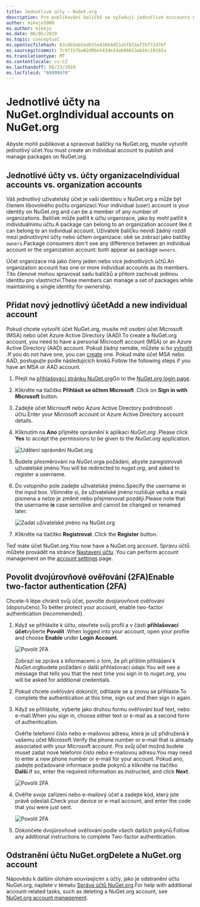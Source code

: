 ```yaml
---
title: Jednotlivé účty – NuGet.org
description: Pro publikování balíčků se vyžadují jednotlivé acccounts na NuGet.org.
author: mikejo5000
ms.author: mikejo
ms.date: 06/05/2019
ms.topic: conceptual
ms.openlocfilehash: 63c6b5eb5ad635e436b4d53a5f833af35f72d76f
ms.sourcegitcommit: 7c9f157ba02d9be543de34ab06813ab1ec10192a
ms.translationtype: MT
ms.contentlocale: cs-CZ
ms.lasthandoff: 08/23/2019
ms.locfileid: "69999970"
---
```

# <a name="individual-accounts-on-nugetorg"></a><span data-ttu-id="bd1ef-103">Jednotlivé účty na NuGet.org</span><span class="sxs-lookup"><span data-stu-id="bd1ef-103">Individual accounts on NuGet.org</span></span>

<span data-ttu-id="bd1ef-104">Abyste mohli publikovat a spravovat balíčky na NuGet.org, musíte vytvořit jednotlivý účet.</span><span class="sxs-lookup"><span data-stu-id="bd1ef-104">You must create an individual account to publish and manage packages on NuGet.org.</span></span>

## <a name="individual-accounts-vs-organization-accounts"></a><span data-ttu-id="bd1ef-105">Jednotlivé účty vs. účty organizace</span><span class="sxs-lookup"><span data-stu-id="bd1ef-105">Individual accounts vs. organization accounts</span></span>

<span data-ttu-id="bd1ef-106">Váš jednotlivý uživatelský účet je vaší identitou v NuGet.org a může být členem libovolného počtu organizací.</span><span class="sxs-lookup"><span data-stu-id="bd1ef-106">Your individual (user) account is your identity on NuGet.org and can be a member of any number of organizations.</span></span> <span data-ttu-id="bd1ef-107">Balíček může patřit k účtu organizace, jako by mohl patřit k individuálnímu účtu.</span><span class="sxs-lookup"><span data-stu-id="bd1ef-107">A package can belong to an organization account like it can belong to an individual account.</span></span> <span data-ttu-id="bd1ef-108">Uživatelé balíčku nevidí žádný rozdíl mezi jednotlivými účty nebo účtem organizace: obě se zobrazí jako balíčky `owners`.</span><span class="sxs-lookup"><span data-stu-id="bd1ef-108">Package consumers don't see any difference between an individual account or the organization account: both appear as package `owners`.</span></span>

<span data-ttu-id="bd1ef-109">Účet organizace má jako členy jeden nebo více jednotlivých účtů.</span><span class="sxs-lookup"><span data-stu-id="bd1ef-109">An organization account has one or more individual accounts as its members.</span></span> <span data-ttu-id="bd1ef-110">Tito členové mohou spravovat sadu balíčků a přitom zachovat jedinou identitu pro vlastnictví.</span><span class="sxs-lookup"><span data-stu-id="bd1ef-110">These members can manage a set of packages while maintaining a single identity for ownership.</span></span>

## <a name="add-a-new-individual-account"></a><span data-ttu-id="bd1ef-111">Přidat nový jednotlivý účet</span><span class="sxs-lookup"><span data-stu-id="bd1ef-111">Add a new individual account</span></span>

<span data-ttu-id="bd1ef-112">Pokud chcete vytvořit účet NuGet.org, musíte mít osobní účet Microsoft (MSA) nebo účet Azure Active Directory (AAD).</span><span class="sxs-lookup"><span data-stu-id="bd1ef-112">To create a NuGet.org account, you need to have a personal Microsoft account (MSA) or an Azure Active Directory (AAD) account.</span></span> <span data-ttu-id="bd1ef-113">Pokud žádný nemáte, můžete si ho [vytvořit](https://signup.live.com) .</span><span class="sxs-lookup"><span data-stu-id="bd1ef-113">If you do not have one, you can [create](https://signup.live.com) one.</span></span> <span data-ttu-id="bd1ef-114">Pokud máte účet MSA nebo AAD, postupujte podle následujících kroků.</span><span class="sxs-lookup"><span data-stu-id="bd1ef-114">Follow the following steps if you have an MSA or AAD account.</span></span>

1. <span data-ttu-id="bd1ef-115">Přejít na [přihlašovací stránku NuGet.org](https://www.nuget.org/users/account/LogOn)</span><span class="sxs-lookup"><span data-stu-id="bd1ef-115">Go to the [NuGet.org login page](https://www.nuget.org/users/account/LogOn).</span></span>

1. <span data-ttu-id="bd1ef-116">Klikněte na tlačítko **Přihlásit se účtem Microsoft** .</span><span class="sxs-lookup"><span data-stu-id="bd1ef-116">Click on **Sign in with Microsoft** button.</span></span>

1. <span data-ttu-id="bd1ef-117">Zadejte účet Microsoft nebo Azure Active Directory podrobnosti účtu.</span><span class="sxs-lookup"><span data-stu-id="bd1ef-117">Enter your Microsoft account or Azure Active Directory account details.</span></span>

1. <span data-ttu-id="bd1ef-118">Kliknutím na **Ano** přijměte oprávnění k aplikaci *NuGet.org* .</span><span class="sxs-lookup"><span data-stu-id="bd1ef-118">Please click **Yes** to accept the permissions to be given to the *NuGet.org* application.</span></span>

   ![Udělení oprávnění NuGet.org](media/nuget-org-permissions.png)

1. <span data-ttu-id="bd1ef-120">Budete přesměrováni na *NuGet.org*a požádáni, abyste zaregistrovali uživatelské jméno.</span><span class="sxs-lookup"><span data-stu-id="bd1ef-120">You will be redirected to *nuget.org*, and asked to register a username.</span></span>

1. <span data-ttu-id="bd1ef-121">Do vstupního pole zadejte uživatelské jméno.</span><span class="sxs-lookup"><span data-stu-id="bd1ef-121">Specify the username in the input box.</span></span> <span data-ttu-id="bd1ef-122">Všimněte si, že uživatelské jméno rozlišuje velká a malá písmena a nelze je změnit nebo přejmenovat později.</span><span class="sxs-lookup"><span data-stu-id="bd1ef-122">Please note that the username **is** case sensitive and cannot be changed or renamed later.</span></span>

   ![Zadat uživatelské jméno na NuGet.org](media/nuget-org-register.png) 

1. <span data-ttu-id="bd1ef-124">Klikněte na tlačítko **Registrovat** .</span><span class="sxs-lookup"><span data-stu-id="bd1ef-124">Click the **Register** button.</span></span>

<span data-ttu-id="bd1ef-125">Teď máte účet NuGet.org.</span><span class="sxs-lookup"><span data-stu-id="bd1ef-125">You now have a NuGet.org account.</span></span> <span data-ttu-id="bd1ef-126">Správu účtů můžete provádět na stránce [Nastavení účtu](https://www.nuget.org/account) .</span><span class="sxs-lookup"><span data-stu-id="bd1ef-126">You can perform account management on the [account settings](https://www.nuget.org/account) page.</span></span>

## <a name="enable-two-factor-authentication-2fa"></a><span data-ttu-id="bd1ef-127">Povolit dvojúrovňové ověřování (2FA)</span><span class="sxs-lookup"><span data-stu-id="bd1ef-127">Enable two-factor authentication (2FA)</span></span>

<span data-ttu-id="bd1ef-128">Chcete-li lépe chránit svůj účet, povolte dvojúrovňové ověřování (doporučeno).</span><span class="sxs-lookup"><span data-stu-id="bd1ef-128">To better protect your account, enable two-factor authentication (recommended).</span></span>

1. <span data-ttu-id="bd1ef-129">Když se přihlásíte k účtu, otevřete svůj profil a v části **přihlašovací účet**vyberte **Povolit** .</span><span class="sxs-lookup"><span data-stu-id="bd1ef-129">When logged into your account, open your profile and choose **Enable** under **Login Account**.</span></span>

   ![Povolit 2FA](media/nuget-org-register-2fa.png)

   <span data-ttu-id="bd1ef-131">Zobrazí se zpráva s informacemi o tom, že při příštím přihlášení k *NuGet.org*budete požádáni o další přihlašovací údaje.</span><span class="sxs-lookup"><span data-stu-id="bd1ef-131">You will see a message that tells you that the next time you sign in to *nuget.org*, you will be asked for additional credentials.</span></span>

2. <span data-ttu-id="bd1ef-132">Pokud chcete ověřování dokončit, odhlaste se a znovu se přihlaste.</span><span class="sxs-lookup"><span data-stu-id="bd1ef-132">To complete the authentication at this time, sign out and then sign in again.</span></span>

3. <span data-ttu-id="bd1ef-133">Když se přihlásíte, vyberte jako druhou formu ověřování buď text, nebo e-mail.</span><span class="sxs-lookup"><span data-stu-id="bd1ef-133">When you sign in, choose either text or e-mail as a second form of authentication.</span></span>

   <span data-ttu-id="bd1ef-134">Ověřte telefonní číslo nebo e-mailovou adresu, která je už přidružená k vašemu účet Microsoft.</span><span class="sxs-lookup"><span data-stu-id="bd1ef-134">Verify the phone number or e-mail that is already associated with your Microsoft account.</span></span> <span data-ttu-id="bd1ef-135">Pro svůj účet možná budete muset zadat nové telefonní číslo nebo e-mailovou adresu.</span><span class="sxs-lookup"><span data-stu-id="bd1ef-135">You may need to enter a new phone number or e-mail for your account.</span></span> <span data-ttu-id="bd1ef-136">Pokud ano, zadejte požadované informace podle pokynů a klikněte na tlačítko **Další**.</span><span class="sxs-lookup"><span data-stu-id="bd1ef-136">If so, enter the required information as instructed, and click **Next**.</span></span>

   ![Povolit 2FA](media/nuget-org-sign-in-2fa.png)

4. <span data-ttu-id="bd1ef-138">Ověřte svoje zařízení nebo e-mailový účet a zadejte kód, který jste právě odeslali.</span><span class="sxs-lookup"><span data-stu-id="bd1ef-138">Check your device or e-mail account, and enter the code that you were just sent.</span></span>

   ![Povolit 2FA](media/nuget-org-enter-code-2fa.png)

5. <span data-ttu-id="bd1ef-140">Dokončete dvojúrovňové ověřování podle všech dalších pokynů.</span><span class="sxs-lookup"><span data-stu-id="bd1ef-140">Follow any additional instructions to complete Two-factor authentication.</span></span>

## <a name="delete-a-nugetorg-account"></a><span data-ttu-id="bd1ef-141">Odstranění účtu NuGet.org</span><span class="sxs-lookup"><span data-stu-id="bd1ef-141">Delete a NuGet.org account</span></span>

<span data-ttu-id="bd1ef-142">Nápovědu k dalším úlohám souvisejícím s účty, jako je odstranění účtu NuGet.org, najdete v tématu [Správa účtů NuGet.org](nuget-org-faq.md#nugetorg-account-management).</span><span class="sxs-lookup"><span data-stu-id="bd1ef-142">For help with additional account-related tasks, such as deleting a NuGet.org account, see [NuGet.org account management](nuget-org-faq.md#nugetorg-account-management).</span></span>
